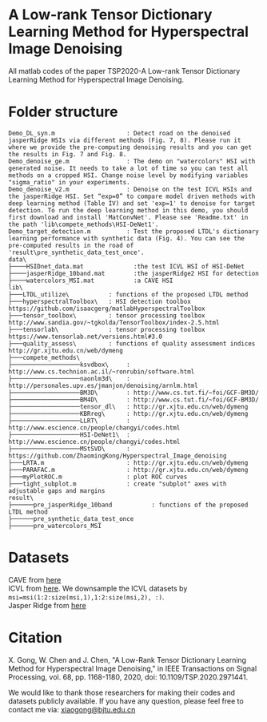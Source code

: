 # A Low-rank Tensor Dictionary Learning Method for Hyperspectral Image Denoising
All matlab codes of the paper TSP2020-A Low-rank Tensor Dictionary Learning Method for Hyperspectral Image Denoising.

# Folder structure
```shell
Demo_DL_syn.m                    : Detect road on the denoised jasperRidge HSIs via different methods (Fig. 7, 8). Please run it where we provide the pre‐computing denoising results and you can get the results in Fig. 7 and Fig. 8.
Demo_denoise_ge.m                : The demo on "watercolors" HSI with generated noise. It needs to take a lot of time so you can test all methods on a cropped HSI. Change noise level by modifying variables "sigma_ratio" in your experiments.
Demo_denoise_v2.m                : Denoise on the test ICVL HSIs and the jasperRidge HSI. Set “exp=0” to compare model driven methods with deep learning method (Table IV) and set 'exp=1' to denoise for target detection. To run the deep learning method in this demo, you should first download and install 'MatConvNet'. Please see 'Readme.txt' in the path 'lib\compete_methods\HSI‐DeNet1'.
Demo_target_detection.m          : Test the proposed LTDL's dictionary learning performance with synthetic data (Fig. 4). You can see the pre‐computed results in the road of 'result\pre_synthetic_data_test_once'.
data\
├────HSIDnet_data.mat              :the test ICVL HSI of HSI-DeNet
├────jasperRidge_10band.mat        :the jasperRidge2 HSI for detection
├────watercolors_MSI.mat           :a CAVE HSI
lib\                              
├───LTDL_utilize\           : functions of the proposed LTDL method
├───hyperspectralToolbox\   : HSI detection toolbox https://github.com/isaacgerg/matlabHyperspectralToolbox
├───tensor_toolbox\         : tensor processing toolbox http://www.sandia.gov/~tgkolda/TensorToolbox/index‐2.5.html
├───tensorlab\              : tensor processing toolbox https://www.tensorlab.net/versions.html#3.0
├───quality_assess\         : functions of quality assessment indices http://gr.xjtu.edu.cn/web/dymeng
├───compete_methods\
├───────────────────ksvdbox\     : http://www.cs.technion.ac.il/~ronrubin/software.html
├───────────────────naonlm3d\    : http://personales.upv.es/jmanjon/denoising/arnlm.html
├───────────────────BM3D\        : http://www.cs.tut.fi/~foi/GCF‐BM3D/
├───────────────────BM4D\        : http://www.cs.tut.fi/~foi/GCF‐BM3D/
├───────────────────tensor_dl\   : http://gr.xjtu.edu.cn/web/dymeng
├───────────────────KBRreg\      : http://gr.xjtu.edu.cn/web/dymeng
├───────────────────LLRT\        : http://www.escience.cn/people/changyi/codes.html
├───────────────────HSI-DeNet1\  : http://www.escience.cn/people/changyi/codes.html
├───────────────────MStSVD\      : https://github.com/ZhaomingKong/Hyperspectral_Image_denoising
├───LRTA.m                       : http://gr.xjtu.edu.cn/web/dymeng
├───PARAFAC.m                    : http://gr.xjtu.edu.cn/web/dymeng
├───myPlotROC.m                  : plot ROC curves
├───tight_subplot.m              : create "subplot" axes with adjustable gaps and margins
result\ 
├──────pre_jasperRidge_10band           : functions of the proposed LTDL method
├──────pre_synthetic_data_test_once
├──────pre_watercolors_MSI
```
# Datasets
CAVE from [here](http://www.cs.columbia.edu/CAVE/databases/multispectral/)<br>
ICVL from [here](http://icvl.cs.bgu.ac.il/hyperspectral/). We downsample the ICVL datasets by ```msi=msi(1:2:size(msi,1),1:2:size(msi,2), :)```.<br>
Jasper Ridge from [here](https://rslab.ut.ac.ir/data)<br>
# Citation
X. Gong, W. Chen and J. Chen, "A Low-Rank Tensor Dictionary Learning Method for Hyperspectral Image Denoising," in IEEE Transactions on Signal Processing, vol. 68, pp. 1168-1180, 2020, doi: 10.1109/TSP.2020.2971441.

We would like to thank those researchers for making their codes and datasets publicly available. If you have any question, please feel free to contact me via: xiaogong@bjtu.edu.cn
